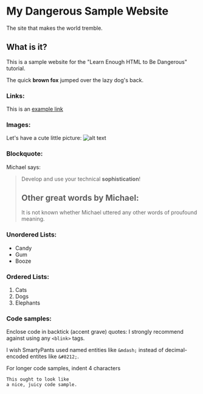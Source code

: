 My Dangerous Sample Website
===========================

The site that makes the world tremble.

What is it?
---------------------

This is a sample website for the
"Learn Enough HTML to Be Dangerous"
tutorial.

The quick **brown fox** jumped over the lazy
dog's back.

### Links:
This is an [example link](http:myexample.com)

### Images:
Let's have a cute little picture:
![alt text](/path/to/img.jpg "Title")

### Blockquote:
Michael says:
> Develop and use
> your technical __sophistication__!
>
> ## Other great words by Michael:
> It is not known whether Michael uttered
> any other words of proufound meaning.

### Unordered Lists:
+ Candy
+ Gum
+ Booze

### Ordered Lists:
1. Cats
2. Dogs
3. Elephants

### Code samples:
Enclose code in backtick (accent grave) quotes:
I strongly recommend against using any `<blink>` tags.

I wish SmartyPants used named entities like `&mdash;`
instead of decimal-encoded entites like `&#8212;`.

For longer code samples, indent 4 characters

    This ought to look like
    a nice, juicy code sample.
